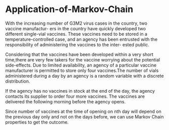 # Application-of-Markov-Chain
With the increasing number of G3M2 virus cases in the country, two vaccine manufactur-
ers in the country have quickly developed two different single-vial vaccines. These vaccines need to be stored in a temperature-controlled case, and an
agency has been entrusted with the responsibility of administering the vaccines to the inter-
ested public. 

Considering that the vaccines have been developed within a very short time,there are very few takers for the vaccine worrying about the potential side-effects. Due to
limited availability, an agency of a particular vaccine manufacturer is permitted to store only
four vaccines.The number of vials administered during a day by an agency is a random
variable with a discrete distribution.

If the agency has no vaccines in stock at the end of the day, the agency contacts its supplier
to order four more vaccines. The vaccines are delivered the following morning before the
agency opens.

Since number of vaccines at the time of opening on nth day will depend on the previous day only and not on the days before, we can use Markov Chain properties to get the outcome.
